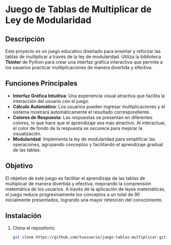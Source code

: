 # Juego de Tablas de Multiplicar de Ley de Modularidad

## Descripción

Este proyecto es un juego educativo diseñado para enseñar y reforzar las tablas de multiplicar a través de la ley de modularidad. Utiliza la biblioteca **Tkinter** de Python para crear una interfaz gráfica interactiva que permite a los usuarios practicar multiplicaciones de manera divertida y efectiva.

## Funciones Principales

- **Interfaz Gráfica Intuitiva**: Una experiencia visual atractiva que facilita la interacción del usuario con el juego.
- **Cálculo Automático**: Los usuarios pueden ingresar multiplicaciones y el sistema mostrará automáticamente el resultado correspondiente.
- **Colores de Respuesta**: Las respuestas se presentan en diferentes colores, lo que hace que el aprendizaje sea más atractivo. Al interactuar, el color de fondo de la respuesta se oscurece para mejorar la visualización.
- **Modularidad**: Implementa la ley de modularidad para simplificar las operaciones, agrupando conceptos y facilitando el aprendizaje gradual de las tablas.

## Objetivo

El objetivo de este juego es facilitar el aprendizaje de las tablas de multiplicar de manera divertida y efectiva, mejorando la comprensión matemática de los usuarios. A través de la aplicación de leyes matemáticas, el juego reduce progresivamente los conceptos a un total de 90 inicialmente presentados, logrando una mayor retención del conocimiento.

## Instalación

1. Clona el repositorio:
   ```bash
   git clone https://github.com/tuusuario/juego-tablas-multiplicar.git
